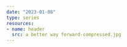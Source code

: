 ```yaml
---
date: "2023-01-08"
type: series
resources: 
- name: header
  src: a better way forward-compressed.jpg
---
```

